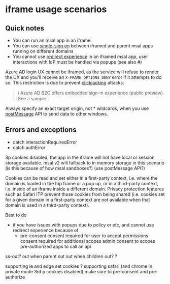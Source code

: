 # iframe usage scenarios

## Quick notes

* You can run an msal app in an iframe
* You can use [single-sign on]() between iframed and parent msal apps running on different domains
* You cannot use [redirect experience]() in an iframed msal app, user interactions with IdP must be handled via popups (see also #)

Azure AD login UX cannot be iframed, as the service will refuse to render the UX and you'll receive an `X-FRAME OPTIONS DENY` error if it attempts to do so. This restriction is due to prevent [clickjacking]() attacks.

> :information_source: Azure AD B2C offers embedded sign-in experience (public preview). See a sample.


Always specify an exact target origin, not * wildcards, when you use [postMessage]() API to send data to other windows.

## Errors and exceptions

* catch interactionRequiredError
* catch authError

3p cookies disabled, the app in the iframe will not have local or session storage available. msal v2 will fallback to in memory storage in this scenario (is this because of how msal sandboxes?) (use postMessage API?)

Cookies can be read and set either in a first-party context, i.e. where the domain is loaded in the top frame or a pop up, or in a third-party context, i.e. inside of an iframe inside a different domain. Privacy protection features such as Safari ITP prevent those cookies from being shared (i.e. cookies set for a given domain in a first-party context are not available when that domain is used in a third-party context).


Best to do

- if you have issues with popups due to policy or etc, and cannot use redirect experience because of
    - pre-consent
    consent required for user to accept permissions
    consent required for additional scopes
    admin consent to scopes
    pre-authorized apps to call an api

ss-out?
    out when parent out
    out when children out?
?

supporting ie and edge
    set cookies ?
supporting safari (and chrome in private mode 3rd p cookies disabled)
    make sure to pre-consent and pre-authorize
